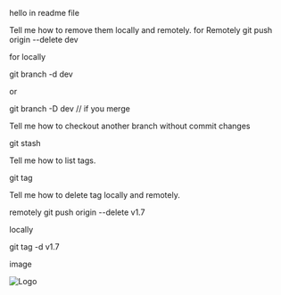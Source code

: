 hello in readme file

Tell me how to remove them locally and remotely.
for Remotely 
git push origin --delete dev 

for locally 

git branch -d dev  

or 

git branch -D dev // if you merge 


Tell me how to checkout another branch without commit 
changes 

git stash 


Tell me how to list tags. 

git tag

Tell me how to delete tag locally and remotely. 

remotely
git push origin --delete v1.7

locally

git tag -d v1.7


image 

![Logo](images/logo.png)